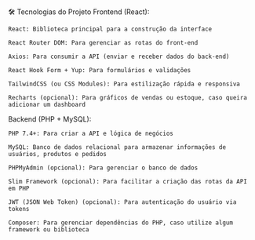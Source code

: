 🛠️ Tecnologias do Projeto
Frontend (React):

    React: Biblioteca principal para a construção da interface

    React Router DOM: Para gerenciar as rotas do front-end

    Axios: Para consumir a API (enviar e receber dados do back-end)

    React Hook Form + Yup: Para formulários e validações

    TailwindCSS (ou CSS Modules): Para estilização rápida e responsiva

    Recharts (opcional): Para gráficos de vendas ou estoque, caso queira adicionar um dashboard

Backend (PHP + MySQL):

    PHP 7.4+: Para criar a API e lógica de negócios

    MySQL: Banco de dados relacional para armazenar informações de usuários, produtos e pedidos

    PHPMyAdmin (opcional): Para gerenciar o banco de dados

    Slim Framework (opcional): Para facilitar a criação das rotas da API em PHP

    JWT (JSON Web Token) (opcional): Para autenticação do usuário via tokens

    Composer: Para gerenciar dependências do PHP, caso utilize algum framework ou biblioteca